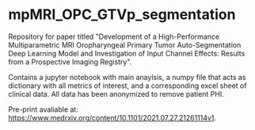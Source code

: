 # mpMRI_OPC_GTVp_segmentation
Repository for paper titled "Development of a High-Performance Multiparametric MRI Oropharyngeal Primary Tumor Auto-Segmentation Deep Learning Model and Investigation of Input Channel Effects: Results from a Prospective Imaging Registry".

Contains a jupyter notebook with main anaylsis, a numpy file that acts as dictionary with all metrics of interest, and a corresponding excel sheet of clinical data. All data has been anonymized to remove patient PHI.

Pre-print avaliable at: https://www.medrxiv.org/content/10.1101/2021.07.27.21261114v1.
